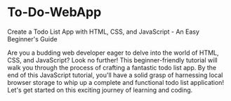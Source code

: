 # To-Do-WebApp

Create a Todo List App with HTML, CSS, and JavaScript - An Easy Beginner's Guide

Are you a budding web developer eager to delve into the world of HTML, CSS, and JavaScript? Look no further! This beginner-friendly tutorial will walk you through the process of crafting a fantastic todo list app. By the end of this JavaScript tutorial, you'll have a solid grasp of harnessing local browser storage to whip up a complete and functional todo list application! Let's get started on this exciting journey of learning and coding.
